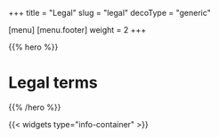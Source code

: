 +++
title = "Legal"
slug = "legal"
decoType = "generic"

[menu]
	[menu.footer]
		weight = 2
+++

{{% hero %}}

# Legal terms

{{% /hero %}}

{{< widgets type="info-container" >}}
